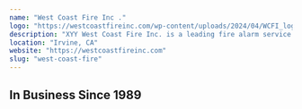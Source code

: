 ```yaml
---
name: "West Coast Fire Inc ."
logo: "https://westcoastfireinc.com/wp-content/uploads/2024/04/WCFI_logo_V1_Transparent-1-800x294.png"
description: "XYY West Coast Fire Inc. is a leading fire alarm service provider in the Southern California area. They offer a wide range of services, including commercial, residential, and industrial fire alarm systems."
location: "Irvine, CA"
website: "https://westcoastfireinc.com"
slug: "west-coast-fire"
---
```


## In Business Since 1989